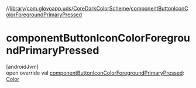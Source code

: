 //[library](../../../index.md)/[com.glovoapp.uds](../index.md)/[CoreDarkColorScheme](index.md)/[componentButtonIconColorForegroundPrimaryPressed](component-button-icon-color-foreground-primary-pressed.md)

# componentButtonIconColorForegroundPrimaryPressed

[androidJvm]\
open override val [componentButtonIconColorForegroundPrimaryPressed](component-button-icon-color-foreground-primary-pressed.md): [Color](https://developer.android.com/reference/kotlin/androidx/compose/ui/graphics/Color.html)
